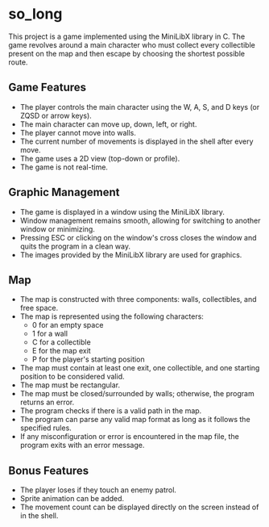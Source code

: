 # so_long

This project is a game implemented using the MiniLibX library in C. The game revolves around a main character who must collect every collectible present on the map and then escape by choosing the shortest possible route.

## Game Features

- The player controls the main character using the W, A, S, and D keys (or ZQSD or arrow keys).
- The main character can move up, down, left, or right.
- The player cannot move into walls.
- The current number of movements is displayed in the shell after every move.
- The game uses a 2D view (top-down or profile).
- The game is not real-time.

## Graphic Management

- The game is displayed in a window using the MiniLibX library.
- Window management remains smooth, allowing for switching to another window or minimizing.
- Pressing ESC or clicking on the window's cross closes the window and quits the program in a clean way.
- The images provided by the MiniLibX library are used for graphics.

## Map

- The map is constructed with three components: walls, collectibles, and free space.
- The map is represented using the following characters:
  - 0 for an empty space
  - 1 for a wall
  - C for a collectible
  - E for the map exit
  - P for the player's starting position
- The map must contain at least one exit, one collectible, and one starting position to be considered valid.
- The map must be rectangular.
- The map must be closed/surrounded by walls; otherwise, the program returns an error.
- The program checks if there is a valid path in the map.
- The program can parse any valid map format as long as it follows the specified rules.
- If any misconfiguration or error is encountered in the map file, the program exits with an error message.

## Bonus Features

- The player loses if they touch an enemy patrol.
- Sprite animation can be added.
- The movement count can be displayed directly on the screen instead of in the shell.
